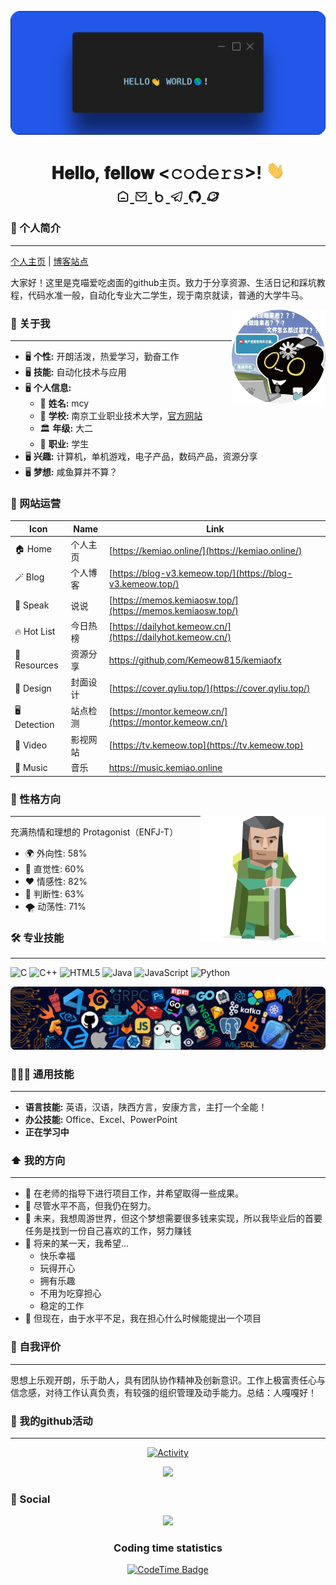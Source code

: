 [<img src="./static/hello.png">](https://kemiao.online)

<h1 align="center">𝐇𝐞𝐥𝐥𝐨, 𝐟𝐞𝐥𝐥𝐨𝐰 <𝚌𝚘𝚍𝚎𝚛𝚜></𝚌𝚘𝚍𝚎𝚛𝚜>! <img src="./static/image.gif" width="30px" alt=""><br>

<a href="https://kemiao.online/">
  <img align="center" alt="个人主页" width="22px" src="./static/icon/home.svg" />
</a>
  <a href="mailto:kemiaofx@163.com">
  <img align="center" alt="克喵的邮箱" width="22px" src="./static/icon/email.svg" />
</a>
<a href="https://blog-v3.kemeow.top">
  <img align="center" alt="个人博客" width="22px" src="./static/icon/blog.svg" />
</a>
<a href="https://t.me/KemiaoJun">
  <img align="center" alt="电报账号" width="22px" src="./static/icon/telegram.svg" />
</a>
<!-- <a href="https://xc.liushen.fun">
  <img align="center" alt="柳神的个人相册" width="22px" src="./static/icon/gallery.svg" />
</a> -->
<!-- <a href="https://gitee.com/willow-god">
  <img align="center" alt="gitee首页" width="22px" src="./static/icon/gitee.svg" />
</a> -->
<a href="https://www.github.com/Kemeow815">
  <img align="center" alt="github主页" width="22px" src="./static/icon/github.svg" />
</a>
<a href="https://memos.kemiaosw.top/">
  <img align="center" src="./static/icon/memos.svg" alt="说说" width="22px">
</a>

### 👋 个人简介 
---
[个人主页](https://kemiao.online) | [博客站点](https://blog-v3.kemeow.top)

大家好！这里是克喵爱吃卤面的github主页。致力于分享资源、生活日记和踩坑教程，代码水准一般，自动化专业大二学生，现于南京就读，普通的大学牛马。

<img align='right' src="./static/avatar.png" width="150" alt="person">

### :book: 关于我

---

- 🖥 **个性:** 开朗活泼，热爱学习，勤奋工作
- 🖥 **技能:** 自动化技术与应用
- 🖥 **个人信息:**
    - 🧑 **姓名:** mcy
    - 🏫 **学校:** 南京工业职业技术大学，[官方网站](https://www.niit.edu.cn/)
    - 🏛️ **年级:** 大二
    - 👷 **职业:** 学生
- 🖥 **兴趣:** 计算机，单机游戏，电子产品，数码产品，资源分享
- 🖥 **梦想:** 咸鱼算并不算？

### 📲 网站运营

| Icon         | Name             | Link                                               |
|--------------|------------------|----------------------------------------------------|
| 🏠 Home      | 个人主页         | [https://kemiao.online/](https://kemiao.online/)  |
| 🪄 Blog      | 个人博客         | [https://blog-v3.kemeow.top/](https://blog-v3.kemeow.top/) |
| 🚀 Speak    | 说说         | [https://memos.kemiaosw.top/](https://memos.kemiaosw.top/) |
| 🔥 Hot List  | 今日热榜         | [https://dailyhot.kemeow.cn/](https://dailyhot.kemeow.cn/) |
| 💾 Resources | 资源分享         | [https://github,com/Kemeow815/kemiaofx](https://github,com/Kemeow815/kemiaofx) |
| 🎨 Design    | 封面设计         | [https://cover.qyliu.top/](https://cover.qyliu.top/) |
| 🖥️ Detection | 站点检测         | [https://montor.kemeow.cn/](https://montor.kemeow.cn/) |
| 🎦 Video | 影视网站 | [https://tv.kemeow.top](https://tv.kemeow.top) |
| 🎵 Music | 音乐 | [https://music.kemiao.online ](https://music.kemiao.online)|
### 🌟 性格方向 

<img src="./static/character.svg" align='right' height="200">

---
充满热情和理想的 Protagonist（ENFJ-T）  
- 🌍 外向性: 58%  
- 🔮 直觉性: 60%  
- ❤️ 情感性: 82%  
- 🧠 判断性: 63%  
- 🌪️ 动荡性: 71%

### 🛠️ 专业技能 

---

![C](https://img.shields.io/badge/-C-000000?style=flat&logo=c) ![C++](https://img.shields.io/badge/-C++-000000?style=flat&logo=c%2B%2B) ![HTML5](https://img.shields.io/badge/-HTML5-000000?style=flat&logo=html5) ![Java](https://img.shields.io/badge/-Java-000000?style=flat&logo=java) ![JavaScript](https://img.shields.io/badge/-JavaScript-000000?style=flat&logo=javascript) ![Python](https://img.shields.io/badge/-Python-000000?style=flat&logo=python)

[<img src="./static/icons.png" alt="点击进入个人站点">](https://www.liushen.fun)

### 👩🏻‍🏭 通用技能
---
- **语言技能:** 英语，汉语，陕西方言，安康方言，主打一个全能！
- **办公技能:** Office、Excel、PowerPoint
- **正在学习中**

### :arrow_up: 我的方向

---

- 🔨 在老师的指导下进行项目工作，并希望取得一些成果。
- 🔨 尽管水平不高，但我仍在努力。
- 🎯 未来，我想周游世界，但这个梦想需要很多钱来实现，所以我毕业后的首要任务是找到一份自己喜欢的工作，努力赚钱
- 🤞 将来的某一天，我希望...
	- 快乐幸福
	- 玩得开心
	- 拥有乐趣
	- 不用为吃穿担心
	- 稳定的工作
- 🤔 但现在，由于水平不足，我在担心什么时候能提出一个项目

### 📝 自我评价 
---
思想上乐观开朗，乐于助人，具有团队协作精神及创新意识。工作上极富责任心与信念感，对待工作认真负责，有较强的组织管理及动手能力。总结：人嘎嘎好！

### 🚀 我的github活动 
---
<p align="center">
  <a href="https://blog.liushen.fun">
    <img src="https://github-readme-activity-graph.vercel.app/graph?username=Kemeow815&theme=github-compact&custom_title=Activity&radius=30&height=250" alt="Activity">
  </a>
</p>

<p align="center">
  <a href="https://blog.qyliu.top">
    <img src="https://github-profile-trophy.vercel.app/?username=Kemeow815&theme=gruvbox&row=1&column=7&no-frame=true&no-bg=true" />
  </a>
</p>

### 🤝 Social
<!-- BiliBili数据 -->
<div align="center">
  <a href="https://space.bilibili.com/3546643173477234"><img src="https://stats.justsong.cn/api/bilibili/?id=3546643173477234"/></a>

### Coding time statistics
[![CodeTime Badge](https://img.shields.io/endpoint?style=social&color=222&url=https%3A%2F%2Fapi.codetime.dev%2Fshield%3Fid%3D32375%26project%3D%26in=0)](https://codetime.dev)
